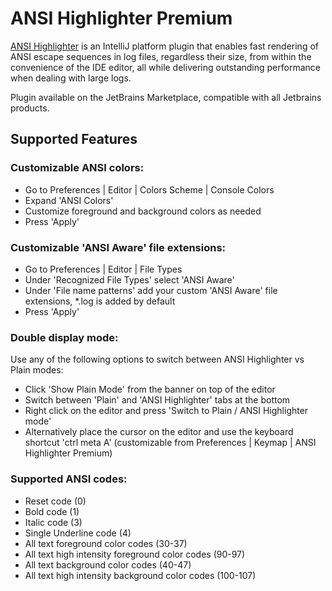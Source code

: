 # ANSI Highlighter Premium

[ANSI Highlighter](https://niftythoughts.com/#ansi-highlight) is an IntelliJ platform plugin that enables fast rendering of ANSI escape sequences in log files, regardless their size, from within the convenience of the IDE editor, all while delivering outstanding performance when dealing with large logs.

Plugin available on the JetBrains Marketplace, compatible with all Jetbrains products.

## Supported Features
### Customizable ANSI colors:
- Go to Preferences | Editor | Colors Scheme | Console Colors
- Expand 'ANSI Colors'
- Customize foreground and background colors as needed
- Press 'Apply'
### Customizable 'ANSI Aware' file extensions:
- Go to Preferences | Editor | File Types
- Under 'Recognized File Types' select 'ANSI Aware'
- Under 'File name patterns' add your custom 'ANSI Aware' file extensions, *.log is added by default
- Press 'Apply'
### Double display mode:
Use any of the following options to switch between ANSI Highlighter vs Plain modes:
- Click 'Show Plain Mode' from the banner on top of the editor
- Switch between 'Plain' and 'ANSI Highlighter' tabs at the bottom
- Right click on the editor and press 'Switch to Plain / ANSI Highlighter mode'
- Alternatively place the cursor on the editor and use the keyboard shortcut 'ctrl meta A' (customizable from Preferences | Keymap | ANSI Highlighter Premium)
### Supported ANSI codes:
- Reset code (0)
- Bold code (1)
- Italic code (3)
- Single Underline code (4)
- All text foreground color codes (30-37)
- All text high intensity foreground color codes (90-97)
- All text background color codes (40-47)
- All text high intensity background color codes (100-107)
